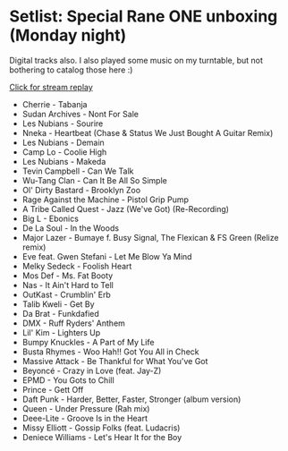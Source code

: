 # Setlist: Special Rane ONE unboxing (Monday night)

Digital tracks also. I also played some music on my turntable, but not bothering to catalog those here :)

[Click for stream replay](https://www.reddit.com/rpan/r/RedditSets/newha6)

 * Cherrie - Tabanja
 * Sudan Archives - Nont For Sale
 * Les Nubians - Sourire
 * Nneka - Heartbeat (Chase & Status We Just Bought A Guitar Remix)
 * Les Nubians - Demain
 * Camp Lo - Coolie High
 * Les Nubians - Makeda
 * Tevin Campbell - Can We Talk
 * Wu-Tang Clan - Can It Be All So Simple
 * Ol' Dirty Bastard - Brooklyn Zoo
 * Rage Against the Machine - Pistol Grip Pump
 * A Tribe Called Quest - Jazz (We've Got) (Re-Recording)
 * Big L - Ebonics
 * De La Soul - In the Woods
 * Major Lazer - Bumaye f. Busy Signal, The Flexican & FS Green (Relize remix)
 * Eve feat. Gwen Stefani - Let Me Blow Ya Mind
 * Melky Sedeck - Foolish Heart
 * Mos Def - Ms. Fat Booty
 * Nas - It Ain't Hard to Tell
 * OutKast - Crumblin' Erb
 * Talib Kweli - Get By
 * Da Brat - Funkdafied 
 * DMX - Ruff Ryders' Anthem
 * Lil' Kim - Lighters Up
 * Bumpy Knuckles - A Part of My Life
 * Busta Rhymes - Woo Hah!! Got You All in Check
 * Massive Attack - Be Thankful for What You've Got
 * Beyoncé - Crazy in Love (feat. Jay-Z)
 * EPMD - You Gots to Chill
 * Prince - Gett Off
 * Daft Punk - Harder, Better, Faster, Stronger (album version)
 * Queen - Under Pressure (Rah mix)
 * Deee-Lite - Groove Is in the Heart
 * Missy Elliott - Gossip Folks (feat. Ludacris)
 * Deniece Williams - Let's Hear It for the Boy
